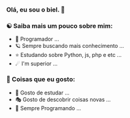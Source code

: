 ### Olá, eu sou o biel. 👋

### ☯ Saiba mais um pouco sobre mim:

- 🔭 Programador ...
- 🪐 Sempre buscando mais conhecimento ...
- ⭐ Estudando sobre Python, js, php e etc ...
- ☄ I'm superior ...
 
### 💎 Coisas que eu gosto:

- 🎯 Gosto de estudar ...
- 🎭 Gosto de descobrir coisas novas ...
- 🚀 Sempre Programando ...

<!--
**bieelz/Bieelz** is a ✨ _special_ ✨ repository because its `README.md` (this file) appears on your GitHub profile.
